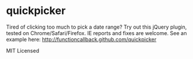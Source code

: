 quickpicker
===========

Tired of clicking too much to pick a date range? Try out this jQuery plugin, tested on Chrome/Safari/Firefox. IE reports and fixes are welcome. See an example here: http://functioncallback.github.com/quickpicker

MIT Licensed